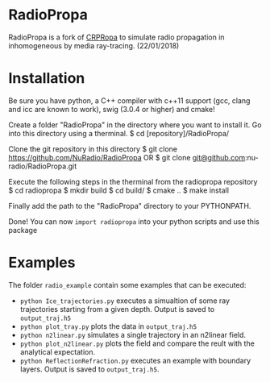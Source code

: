 RadioPropa
==========

RadioPropa is a fork of [CRPRopa](https://crpropa.desy.de/) to simulate radio
propagation in inhomogeneous by media ray-tracing. (22/01/2018)


# Installation
Be sure you have python, a C++ compiler with c++11 support (gcc, clang and icc are known to work), swig (3.0.4 or higher) and cmake!

Create a folder "RadioPropa" in the directory where you want to install it.
Go into this directory using a therminal.
	$ cd [repository]/RadioPropa/

Clone the git repository in this directory
	$ git clone https://github.com/NuRadio/RadioPropa
	OR
	$ git clone git@github.com:nu-radio/RadioPropa.git

Execute the following steps in the therminal from the radiopropa repository
	$ cd radiopropa
	$ mkdir build
	$ cd build/
	$ cmake ..
	$ make install

Finally add the path to the "RadioPropa" directory to your PYTHONPATH.

Done! You can now `import radiopropa` into your python scripts and use this package



# Examples
The folder `radio_example` contain some examples that can be executed:

 + `python Ice_trajectories.py` executes a simualtion of some ray
   trajectories starting from a given depth. Output is saved to `output_traj.h5`
 + `python plot_tray.py` plots the data in `output_traj.h5`
 + `python n2linear.py` simulates a single trajectory in an n2linear field.
 + `python plot_n2linear.py` plots the field and compare the reult with the analytical
   expectation.
 + `python ReflectionRefraction.py` executes an example with boundary layers. 
   Output is saved to `output_traj.h5`.
